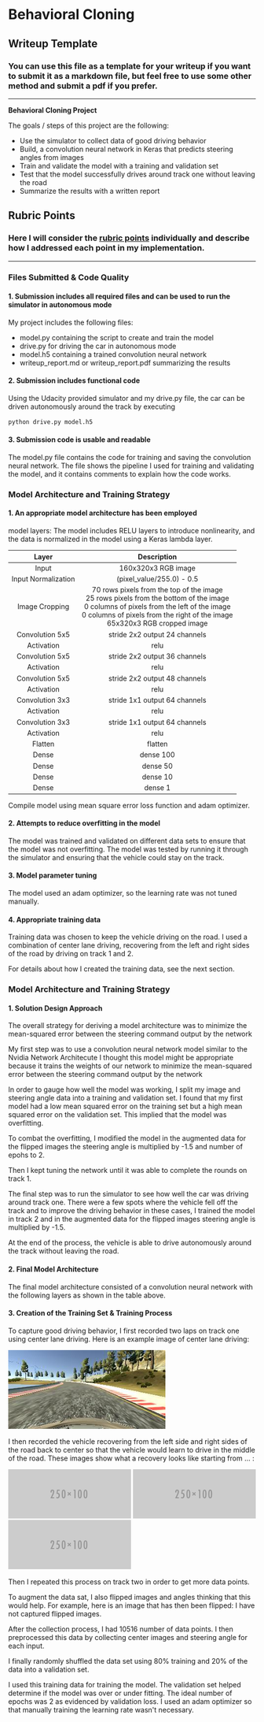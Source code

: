 # **Behavioral Cloning** 

## Writeup Template

### You can use this file as a template for your writeup if you want to submit it as a markdown file, but feel free to use some other method and submit a pdf if you prefer.

---

**Behavioral Cloning Project**

The goals / steps of this project are the following:
* Use the simulator to collect data of good driving behavior
* Build, a convolution neural network in Keras that predicts steering angles from images
* Train and validate the model with a training and validation set
* Test that the model successfully drives around track one without leaving the road
* Summarize the results with a written report


[//]: # (Image References)

[image1]: ./examples/placeholder.png "Model Visualization"
[image2]: ./examples/placeholder.png "Grayscaling"
[image3]: ./examples/placeholder_small.png "Recovery Image"
[image4]: ./examples/placeholder_small.png "Recovery Image"
[image5]: ./examples/placeholder_small.png "Recovery Image"
[image6]: ./examples/placeholder_small.png "Normal Image"
[image7]: ./examples/placeholder_small.png "Flipped Image"

## Rubric Points
### Here I will consider the [rubric points](https://review.udacity.com/#!/rubrics/432/view) individually and describe how I addressed each point in my implementation.  

---
### Files Submitted & Code Quality

#### 1. Submission includes all required files and can be used to run the simulator in autonomous mode

My project includes the following files:
* model.py containing the script to create and train the model
* drive.py for driving the car in autonomous mode
* model.h5 containing a trained convolution neural network 
* writeup_report.md or writeup_report.pdf summarizing the results

#### 2. Submission includes functional code
Using the Udacity provided simulator and my drive.py file, the car can be driven autonomously around the track by executing 
```sh
python drive.py model.h5
```

#### 3. Submission code is usable and readable

The model.py file contains the code for training and saving the convolution neural network. The file shows the pipeline I used for training and validating the model, and it contains comments to explain how the code works.

### Model Architecture and Training Strategy

#### 1. An appropriate model architecture has been employed

model layers:
The model includes RELU layers to introduce nonlinearity, and the data is normalized in the model using a Keras lambda layer.

| Layer         		|     Description	        					| 
|:---------------------:|:---------------------------------------------:| 
| Input         		| 160x320x3 RGB image   							| 
| Input Normalization    | (pixel_value/255.0) - 0.5           |
| Image Cropping    | 70 rows pixels from the top of the image <br> 25 rows pixels from the bottom of the image <br> 0 columns of pixels from the left of the image <br> 0 columns of pixels from the right of the image <br> 65x320x3 RGB cropped image |
| Convolution 5x5 | stride 2x2 output 24 channels | 
| Activation      | relu                          |
| Convolution 5x5 | stride 2x2 output 36 channels | 
| Activation      | relu                          |
| Convolution 5x5 | stride 2x2 output 48 channels | 
| Activation      | relu  
| Convolution 3x3 | stride 1x1 output 64 channels | 
| Activation      | relu  |
| Convolution 3x3 | stride 1x1 output 64 channels | 
| Activation      | relu  |
| Flatten      | flatten  |
| Dense        | dense 100 |
| Dense        | dense 50 |
| Dense        | dense 10 |
| Dense        | dense 1 |

Compile model using mean square error loss function and adam optimizer.

#### 2. Attempts to reduce overfitting in the model

The model was trained and validated on different data sets to ensure that the model was not overfitting. The model was tested by running it through the simulator and ensuring that the vehicle could stay on the track.

#### 3. Model parameter tuning

The model used an adam optimizer, so the learning rate was not tuned manually.

#### 4. Appropriate training data

Training data was chosen to keep the vehicle driving on the road. I used a combination of center lane driving, recovering from the left and right sides of the road by driving on track 1 and 2. 

For details about how I created the training data, see the next section. 

### Model Architecture and Training Strategy

#### 1. Solution Design Approach

The overall strategy for deriving a model architecture was to minimize the mean-squared error between the steering command output by the network

My first step was to use a convolution neural network model similar to the Nvidia Network Architecute I thought this model might be appropriate because it trains the weights of our network to minimize the mean-squared error between the steering command output by the network

In order to gauge how well the model was working, I split my image and steering angle data into a training and validation set. I found that my first model had a low mean squared error on the training set but a high mean squared error on the validation set. This implied that the model was overfitting. 

To combat the overfitting, I modified the model in the augmented data for the flipped images the steering angle is multiplied by -1.5 and number of epohs to 2.

Then I kept tuning the network until it was able to complete the rounds on track 1.

The final step was to run the simulator to see how well the car was driving around track one. There were a few spots where the vehicle fell off the track and to improve the driving behavior in these cases, I trained the model in track 2 and in the augmented data for the flipped images steering angle is multiplied by -1.5.

At the end of the process, the vehicle is able to drive autonomously around the track without leaving the road.

#### 2. Final Model Architecture

The final model architecture consisted of a convolution neural network with the following layers as shown in the table above.

#### 3. Creation of the Training Set & Training Process

To capture good driving behavior, I first recorded two laps on track one using center lane driving. Here is an example image of center lane driving:

![center](./samples/center_2018_02_12_20_22_50_040.jpg?raw=true)

I then recorded the vehicle recovering from the left side and right sides of the road back to center so that the vehicle would learn to drive in the middle of the road. These images show what a recovery looks like starting from ... :

![alt text][image3]
![alt text][image4]
![alt text][image5]

Then I repeated this process on track two in order to get more data points.

To augment the data sat, I also flipped images and angles thinking that this would help. For example, here is an image that has then been flipped: I have not captured flipped images.
<!--
![alt text][image6]
![alt text][image7]
-->

After the collection process, I had 10516 number of data points. I then preprocessed this data by collecting center images and steering angle for each input.


I finally randomly shuffled the data set using 80% training and 20% of the data into a validation set. 

I used this training data for training the model. The validation set helped determine if the model was over or under fitting. The ideal number of epochs was 2 as evidenced by validation loss. I used an adam optimizer so that manually training the learning rate wasn't necessary.
